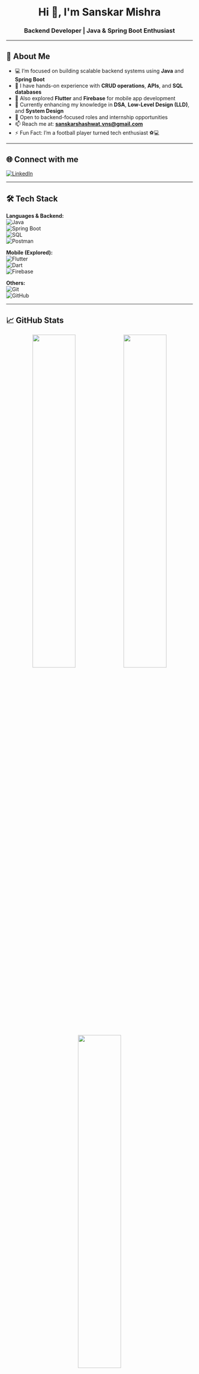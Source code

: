 <h1 align="center">Hi 👋, I'm Sanskar Mishra</h1>
<h3 align="center">Backend Developer | Java & Spring Boot Enthusiast </h3>

---

## 🚀 About Me
 
- 💻 I’m focused on building scalable backend systems using **Java** and **Spring Boot**  
- 🔁 I have hands-on experience with **CRUD operations**, **APIs**, and **SQL databases**  
- 📱 Also explored **Flutter** and **Firebase** for mobile app development  
- 💬 Currently enhancing my knowledge in **DSA**, **Low-Level Design (LLD)**, and **System Design**  
- 🔎 Open to backend-focused roles and internship opportunities  
- 📫 Reach me at: **sanskarshashwat.vns@gmail.com**  
- ⚡ Fun Fact: I’m a football player turned tech enthusiast ⚽💻  

---

## 🌐 Connect with me

[![LinkedIn](https://img.shields.io/badge/LinkedIn-%230077B5.svg?logo=linkedin&logoColor=white)](https://www.linkedin.com/in/sanskar-mishra-4915b621b/)

---

## 🛠️ Tech Stack

**Languages & Backend:**  
![Java](https://img.shields.io/badge/Java-%23ED8B00.svg?style=for-the-badge&logo=openjdk&logoColor=white)  
![Spring Boot](https://img.shields.io/badge/Spring%20Boot-%236DB33F.svg?style=for-the-badge&logo=spring-boot&logoColor=white)  
![SQL](https://img.shields.io/badge/SQL-%2307405e.svg?style=for-the-badge&logo=postgresql&logoColor=white)  
![Postman](https://img.shields.io/badge/Postman-FF6C37?style=for-the-badge&logo=postman&logoColor=white)

**Mobile (Explored):**  
![Flutter](https://img.shields.io/badge/Flutter-%2302569B.svg?style=for-the-badge&logo=Flutter&logoColor=white)  
![Dart](https://img.shields.io/badge/Dart-%230175C2.svg?style=for-the-badge&logo=dart&logoColor=white)  
![Firebase](https://img.shields.io/badge/Firebase-%23039BE5.svg?style=for-the-badge&logo=firebase)

**Others:**  
![Git](https://img.shields.io/badge/Git-%23F05033.svg?style=for-the-badge&logo=git&logoColor=white)  
![GitHub](https://img.shields.io/badge/GitHub-%23121011.svg?style=for-the-badge&logo=github&logoColor=white)

---

## 📈 GitHub Stats

<p align="center">
  <img src="https://github-readme-stats.vercel.app/api?username=sanskarfcb&theme=tokyonight&show_icons=true&hide_border=true" width="48%" />
  <img src="https://github-readme-streak-stats.herokuapp.com/?user=sanskarfcb&theme=tokyonight&hide_border=true" width="48%" />
  <br><br>
  <img src="https://github-readme-stats.vercel.app/api/top-langs/?username=sanskarfcb&layout=compact&theme=tokyonight&hide_border=true" width="48%" />
</p>

---

## ✍️ Developer Quote

![Dev Quote](https://quotes-github-readme.vercel.app/api?type=horizontal&theme=radical)

---
<!-- Made with ❤️ by Sanskar Mishra -->
